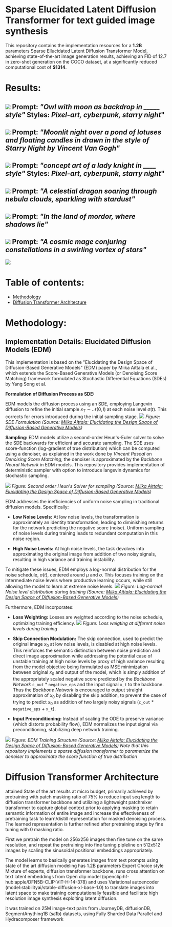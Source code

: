 # Sparse Elucidated Latent Diffusion Transformer for text guided image synthesis
This repository contains the implementation resources for a **1.2B** parameters Sparse Ellucidated Latent Diffusion Transformer Model, achieving state-of-the-art image generation results, achieving an FID of 12.7 in zero-shot generation on the COCO dataset, at a significantly reduced computational cost of **$1314**. 

# Results:
![](./assets/owl.png)
Prompt: *"Owl with moon as backdrop in _____ style"*
Styles: *Pixel-art, cyberpunk, starry night*"
---
![](./assets/lotuspond.png)
Prompt: *"Moonlit night over a pond of lotuses and floating candles in drawn in the style of Starry Night by Vincent Van Gogh"*
---
![](./assets/knight.png)
Prompt: *"concept art of a lady knight in ____ style"*
Styles: *Pixel-art, cyberpunk, starry night*"
---
![](./assets/dragon.png)
Prompt: *"A celestial dragon soaring through nebula clouds, sparkling with stardust"*
---
![](./assets/mordor.png)
Prompt: *"In the land of mordor, where shadows lie"*
---
![](./assets/mage.png)
Prompt: *"A cosmic mage conjuring constellations in a swirling vortex of stars"*
---
![](./assets/misc.png)

# Table of contents:
- [Methodology](#methodology)
- [Diffusion Transformer Architecture](#Diffusion-Transformer-Architecture)



# Methodology:

## Implementation Details: Elucidated Diffusion Models (EDM)

This implementation is based on the "Elucidating the Design Space of Diffusion-Based Generative Models" (EDM) paper by Miika Aittala et al., which extends the Score-Based Generative Models (or Denoising Score Matching) framework formulated as Stochastic Differential Equations (SDEs) by Yang Song et al.

**Formulation of Diffusion Process as SDE:**

EDM models the diffusion process using an SDE, employing Langevin diffusion to refine the initial sample $x_T \sim \mathcal{N}(0, I)$ at each noise level $\sigma(t)$. This corrects for errors introduced during the initial sampling stage.
![](./assets/SDE_Formulation.png)
*Figure: SDE Formulation (Source: [Miika Aittala: Elucidating the Design Space of Diffusion-Based Generative Models](https://www.youtube.com/watch?v=T0Qxzf0eaio&t=2599s&ab_channel=FinnishCenterforArtificialIntelligenceFCAI))*


**Sampling:**
EDM models utilize a second-order Heun's-Euler solver to solve the SDE backwards for efficient and accurate sampling. 
The SDE uses score-function (log-gradient of true distribution) which can be computed using a denoiser, as explained in the work done by *Vincent Pascal* on *Denoising Score Matching*, the denoiser is approximated by the *Backbone Neural Network* in EDM models.
This repository provides implementation of deterministic sampler with option to introduce langevin dynamics for stochastic sampling.

![](./assets/solver.png)
*Figure: Second order Heun's Solver for sampling (Source: [Miika Aittala: Elucidating the Design Space of Diffusion-Based Generative Models](https://www.youtube.com/watch?v=T0Qxzf0eaio&t=2599s&ab_channel=FinnishCenterforArtificialIntelligenceFCAI))*

EDM addresses the inefficiencies of uniform noise sampling in traditional diffusion models. Specifically:

* **Low Noise Levels:** At low noise levels, the transformation is approximately an identity transformation, leading to diminishing returns for the network predicting the negative score (noise). Uniform sampling of noise levels during training leads to redundant computation in this noise region.

* **High Noise Levels:** At high noise levels, the task devolves into approximating the original image from addition of two noisy signals, resulting in high variance and training instability.

To mitigate these issues, EDM employs a log-normal distribution for the noise schedule, $\sigma(t)$, centered around $\mu$ and $\sigma$. This focuses training on the intermediate noise levels where productive learning occurs, while still allowing the model to learn at extreme noise levels.
![](./assets/noisedist.png)
*Figure: Log-normal Noise level distribution during training (Source: [Miika Aittala: Elucidating the Design Space of Diffusion-Based Generative Models](https://www.youtube.com/watch?v=T0Qxzf0eaio&t=2599s&ab_channel=FinnishCenterforArtificialIntelligenceFCAI))*

Furthermore, EDM incorporates:

* **Loss Weighting:** Losses are weighted according to the noise schedule, optimizing training efficiency.
![](./assets/loss_weight.png)
*Figure: Loss weigting at different noise levels during training*

* **Skip Connection Modulation:** The skip connection, used to predict the original image $x_0$ at low noise levels, is disabled at high noise levels. This reinforces the semantic distinction between noise prediction and direct image approximation while addressing the potential case of unstable training at high noise levels by proxy of high variance resulting from the model objective being formulated as MSE minimization between original $x_0$ and output of the model, which is simply addition of the appropriately scaled negative score predicted by the *Backbone Network* `c_out` * `negative_eps` and the input signal `x_t` to the backbone.
Thus the *Backbone Network* is encouraged to output straight approximation of $x_0$ by disabling the skip addition, to prevent the case of trying to predict $x_0$ as addition of two largely noisy signals (`c_out` * `negative_eps` + `x_t`).

* **Input Preconditioning:** Instead of scaling the ODE to preserve variance (which distorts probability flow), EDM normalizes the input signal via preconditioning, stabilizing deep network training.

![](./assets/edmstructure.png)
*Figure: EDM Training Structure (Source: [Miika Aittala: Elucidating the Design Space of Diffusion-Based Generative Models](https://www.youtube.com/watch?v=T0Qxzf0eaio&t=2599s&ab_channel=FinnishCenterforArtificialIntelligenceFCAI))*
*Note that this repository implements a sparse diffusion transformer to parametrize the denoiser to approximate the score function of true distribution* 


# Diffusion Transformer Architecture








attained State of the art results at micro budget, primarily achieved by pretraining with patch masking ratio of 75% to reduce input seq length to diffusion transformer backbone and utilizing a lightweight patchmixer transformer to capture global context prior to applying masking to retain semantic information of entire image and increase the effectiveness of pretraining task to learn/distill representation for masked denoising process. The learned representation is further refined after pretraining stage by fine tuning with 0 masking ratio.

First we pretrain the model on 256x256 images then fine tune on the same resolution, and repeat the pretraining into fine tuning pipleline on 512x512 images by scaling the sinusoidal positional embeddings appropriately.

The model learns to basically generates images from text prompts using state of the art diffusion modeling has 1.2B parameters Expert Choice style Mixture of experts, diffusion transformer backbone, runs cross attention on text latent embeddings from Open clip model (openclip:hf-hub:apple/DFN5B-CLIP-ViT-H-14-378) and uses Variational autoencoder (model:stabilityai/stable-diffusion-xl-base-1.0) to translate images into latent space to make training computationally feasible and facilitate high resolution image synthesis exploiting latent diffusion.

it was trained on 25M image-text pairs from JourneyDB, diffusionDB, SegmentAnything1B (sa1b) datasets, using Fully Sharded Data Parallel and Hydracomposer framework

